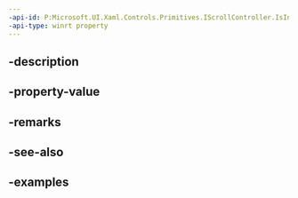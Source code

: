 ```yaml
---
-api-id: P:Microsoft.UI.Xaml.Controls.Primitives.IScrollController.IsInteracting
-api-type: winrt property
---
```


## -description

## -property-value

## -remarks

## -see-also

## -examples

